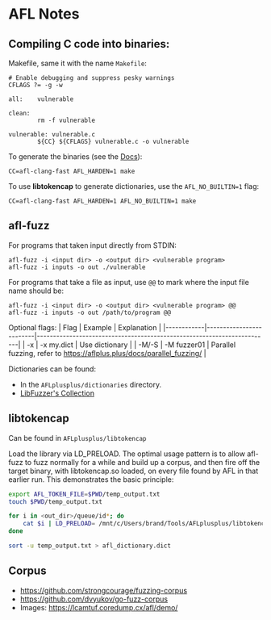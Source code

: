 # AFL Notes

## Compiling C code into binaries:
Makefile, same it with the name `Makefile`:
```
# Enable debugging and suppress pesky warnings
CFLAGS ?= -g -w

all:    vulnerable

clean:
        rm -f vulnerable

vulnerable: vulnerable.c
        ${CC} ${CFLAGS} vulnerable.c -o vulnerable
```

To generate the binaries (see the [Docs](https://aflplus.plus/docs/env_variables/)):
```
CC=afl-clang-fast AFL_HARDEN=1 make
```

To use **libtokencap** to generate dictionaries, use the `AFL_NO_BUILTIN=1` flag:
```
CC=afl-clang-fast AFL_HARDEN=1 AFL_NO_BUILTIN=1 make 
```

## afl-fuzz
For programs that taken input directly from STDIN:
```
afl-fuzz -i <input dir> -o <output dir> <vulnerable program>
afl-fuzz -i inputs -o out ./vulnerable
```

For programs that take a file as input, use `@@` to mark where the input file name should be:
```
afl-fuzz -i <input dir> -o <output dir> <vulnerable program> @@
afl-fuzz -i inputs -o out /path/to/program @@
```

Optional flags:
| Flag       | Example                 | Explanation                                                            |
|------------|-------------------------|------------------------------------------------------------------------|
| -x <dict>  | -x my.dict              | Use dictionary                                                         |
| -M/-S <id> | -M fuzzer01             | Parallel fuzzing, refer to https://aflplus.plus/docs/parallel_fuzzing/ |

Dictionaries can be found:
* In the `AFLplusplus/dictionaries` directory.
* [LibFuzzer's Collection](https://chromium.googlesource.com/chromium/src/+/master/testing/libfuzzer/fuzzers/dicts)

## libtokencap
Can be found in `AFLplusplus/libtokencap`

Load the library via LD_PRELOAD. The optimal usage
pattern is to allow afl-fuzz to fuzz normally for a while and build up a corpus,
and then fire off the target binary, with libtokencap.so loaded, on every file
found by AFL in that earlier run. This demonstrates the basic principle:
```bash
export AFL_TOKEN_FILE=$PWD/temp_output.txt
touch $PWD/temp_output.txt

for i in <out_dir>/queue/id*; do
    cat $i | LD_PRELOAD= /mnt/c/Users/brand/Tools/AFLplusplus/libtokencap.so /path/to/target/program [...params]
done

sort -u temp_output.txt > afl_dictionary.dict
```

## Corpus
* https://github.com/strongcourage/fuzzing-corpus
* https://github.com/dvyukov/go-fuzz-corpus
* Images: https://lcamtuf.coredump.cx/afl/demo/
